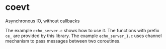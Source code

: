 # coevt
Asynchronous IO, without callbacks

The example `echo_server.c` shows how to use it. The functions with prefix `ce_` are provided by this library.
The example `echo_server_1.c` uses channel mechanism to pass messages between two coroutines.
